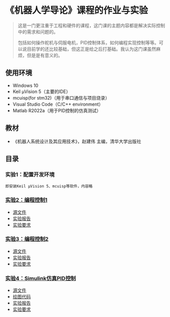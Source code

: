 # 《机器人学导论》课程的作业与实验

> 这是一门更注重于工程和硬件的课程，这门课的主题内容都是解决实际控制中的需求和问题的。
>
> 包括如何操作舵机与伺服电机，PID控制体系，如何编程实现控制等等。可以说目前学的还比较基础，但这正是给之后打基础。我认为这门课虽然麻烦，但是是有意义的。

## 使用环境

* Windows 10
* Keil µVision 5（主要的IDE）
* mcuisp(for stm32)（用于串口通信与项目烧录）
* Visual Studio Code（C/C++ environment）
* Matlab R2022a（用于PID控制的仿真测试）

## 教材

* 《机器人系统设计及其应用技术》，赵建伟 主编，清华大学出版社

## 目录

### 实验1：配置开发环境

    即安装Keil µVision 5、mcuisp等软件，内容略

### [实验2：编程控制1](./实验2)

* [源文件](https://pan.quark.cn/s/106f296f21af)
* [实验报告](https://pan.quark.cn/s/106f296f21af)
* [实验要求](./实验2/实验要求.docx)

### [实验3：编程控制2](./实验3)

* [源文件]()
* [实验报告]()
* [实验要求]()

### [实验4：Simulink仿真PID控制](./实验4)

* [源文件](./实验4/PID控制模型.slx)
* [绘图代码](实验4/PID_Drow.m)
* [实验报告](./实验4/Report.docx)
* [实验要求](./实验4/实验要求.docx)
